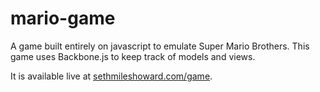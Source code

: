 mario-game
==========

A game built entirely on javascript to emulate Super Mario Brothers. This game uses Backbone.js to keep track of models and views.

It is available live at [sethmileshoward.com/game](http://www.sethmileshoward.com/zombie).
